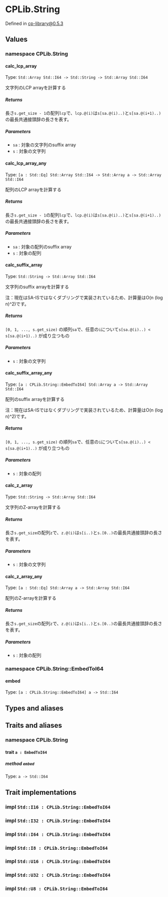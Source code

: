# CPLib.String

Defined in cp-library@0.5.3

## Values

### namespace CPLib.String

#### calc_lcp_array

Type: `Std::Array Std::I64 -> Std::String -> Std::Array Std::I64`

文字列のLCP arrayを計算する

##### Returns

長さ`s.get_size - 1`の配列`lcp`で、`lcp.@(i)`は`s[sa.@(i)..)`と`s[sa.@(i+1)..)`の最長共通接頭辞の長さを表す。

##### Parameters

- `sa` : 対象の文字列のsuffix array
- `s` : 対象の文字列

#### calc_lcp_array_any

Type: `[a : Std::Eq] Std::Array Std::I64 -> Std::Array a -> Std::Array Std::I64`

配列のLCP arrayを計算する

##### Returns

長さ`s.get_size - 1`の配列`lcp`で、`lcp.@(i)`は`s[sa.@(i)..)`と`s[sa.@(i+1)..)`の最長共通接頭辞の長さを表す。

##### Parameters

- `sa` : 対象の配列のsuffix array
- `s` : 対象の配列

#### calc_suffix_array

Type: `Std::String -> Std::Array Std::I64`

文字列のsuffix arrayを計算する

注：現在はSA-ISではなくダブリングで実装されているため、計算量はO(n (log n)^2)です。

##### Returns

`[0, 1, ..., s.get_size)` の順列`sa`で、任意の`i`について`s[sa.@(i)..) < s[sa.@(i+1)..)` が成り立つもの

##### Parameters

- `s` : 対象の文字列

#### calc_suffix_array_any

Type: `[a : CPLib.String::EmbedToI64] Std::Array a -> Std::Array Std::I64`

配列のsuffix arrayを計算する

注：現在はSA-ISではなくダブリングで実装されているため、計算量はO(n (log n)^2)です。

##### Returns

`[0, 1, ..., s.get_size)` の順列`sa`で、任意の`i`について`s[sa.@(i)..) < s[sa.@(i+1)..)` が成り立つもの

##### Parameters

- `s` : 対象の配列

#### calc_z_array

Type: `Std::String -> Std::Array Std::I64`

文字列のZ-arrayを計算する

##### Returns

長さ`s.get_size`の配列`z`で、`z.@(i)`は`s[i..)`と`s.[0..)`の最長共通接頭辞の長さを表す。

##### Parameters

- `s` : 対象の文字列

#### calc_z_array_any

Type: `[a : Std::Eq] Std::Array a -> Std::Array Std::I64`

配列のZ-arrayを計算する

##### Returns

長さ`s.get_size`の配列`z`で、`z.@(i)`は`s[i..)`と`s.[0..)`の最長共通接頭辞の長さを表す。

##### Parameters

- `s` : 対象の配列

### namespace CPLib.String::EmbedToI64

#### embed

Type: `[a : CPLib.String::EmbedToI64] a -> Std::I64`

## Types and aliases

## Traits and aliases

### namespace CPLib.String

#### trait `a : EmbedToI64`

##### method `embed`

Type: `a -> Std::I64`

## Trait implementations

### impl `Std::I16 : CPLib.String::EmbedToI64`

### impl `Std::I32 : CPLib.String::EmbedToI64`

### impl `Std::I64 : CPLib.String::EmbedToI64`

### impl `Std::I8 : CPLib.String::EmbedToI64`

### impl `Std::U16 : CPLib.String::EmbedToI64`

### impl `Std::U32 : CPLib.String::EmbedToI64`

### impl `Std::U8 : CPLib.String::EmbedToI64`